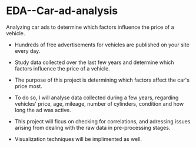 # EDA--Car-ad-analysis
Analyzing car ads to determine which factors influence the price of a vehicle.

- Hundreds of free advertisements for vehicles are published on your site every day. 
- Study data collected over the last few years and determine which factors influence the price of a vehicle.

- The purpose of this project is determining which factors affect the car's price most. 
- To do so, I will analyse data collected during a few years, regarding vehicles' price, age, mileage, number of cylinders, condition and how long the ad was
active. 
- This project will ficus on checking for correlations, and adressing issues arising from dealing with the raw data in pre-processing stages.  
- Visualization techniques will be implimented as well. 
